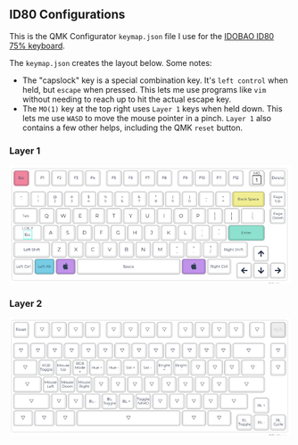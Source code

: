 ## ID80 Configurations

This is the QMK Configurator `keymap.json` file I use for the [IDOBAO ID80 75% keyboard](https://www.idobao.net/products/idobao-id80-75-hot-swappable-mechanical-keyboard-kit).

The `keymap.json` creates the layout below.  Some notes:

* The "capslock" key is a special combination key. It's `left control` when held, but `escape` when pressed.  This lets me use programs like `vim` without needing to reach up to hit the actual escape key.
* The `MO(1)` key at the top right uses `Layer 1` keys when held down.  This lets me use `WASD` to move the mouse pointer in a pinch.  `Layer 1` also contains a few other helps, including the QMK `reset` button.

### Layer 1
![Layer 1](./layer1.png)

### Layer 2
![Layer 2](./layer2.png)
